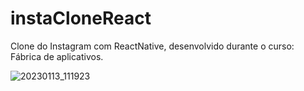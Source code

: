 # instaCloneReact
Clone do Instagram com ReactNative, desenvolvido durante o curso: Fábrica de aplicativos.


![20230113_111923](https://user-images.githubusercontent.com/44006125/212341380-41fe6f30-ec62-49c8-9f58-2593845c4596.gif)
